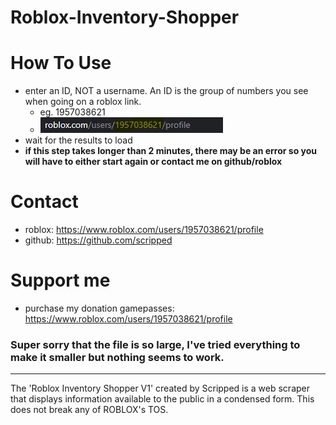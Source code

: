 # Roblox-Inventory-Shopper

# How To Use
   - enter an ID, NOT a username. An ID is the group of numbers you see when going on a roblox link.
      - eg. 1957038621
      - <img src="url.JPG">
   - wait for the results to load
   - <b>if this step takes longer than 2 minutes, there may be an error so you will have to either start again or contact me on github/roblox</b>

# Contact
   - roblox: https://www.roblox.com/users/1957038621/profile
   - github: https://github.com/scripped


# Support me
   - purchase my donation gamepasses: https://www.roblox.com/users/1957038621/profile

<h3>Super sorry that the file is so large, I've tried everything to make it smaller but nothing seems to work.</h3>

<hr>
The 'Roblox Inventory Shopper V1' created by Scripped is a web scraper that displays information available to the public in a condensed form. This does not break any of ROBLOX's TOS.
